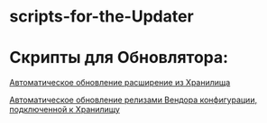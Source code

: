# scripts-for-the-Updater
# Скрипты для Обновлятора:

[Автоматическое обновление расширение из Хранилища](https://github.com/VladimirProgrammist1C/scripts-for-the-Updater/blob/main/Обновление%20расширения%20из%20Хранилища.md)

[Автоматическое обновление релизами Вендора конфигурации, подключенной к Хранилищу](https://github.com/VladimirProgrammist1C/scripts-for-the-Updater/blob/main/Обновление%20релизами%20Вендора%20конфигурации%2C%20подключенной%20к%20хранилищу.md)
